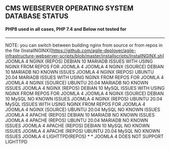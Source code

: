 
## CMS           WEBSERVER          OPERATING SYSTEM          DATABASE            STATUS  
#### PHP8 used in all cases, PHP 7.4 and Below not tested for
--------------
NOTE: you can switch between building nginx from source or from repos in the file (InstallNGINX)[https://github.com/agile-deployer/agile-infrastructure-webserver-scripts/blob/master/installscripts/InstallNGINX.sh]
JOOMLA 4    NGINX (REPOS)          DEBIAN 10                MARIADB            ISSUES WITH USING NGINX FROM REPOS FOR JOOMLA 4
JOOMLA 4    NGINX (SOURCE)         DEBIAN 10                MARIADB            NO KNOWN ISSUES
JOOMLA 4    NGINX (REPOS)          UBUNTU 20.04             MARIADB            ISSUES WITH USING NGINX FROM REPOS FOR JOOMLA 4
JOOMLA 4    NGINX (SOURCE)         UBUNTU 20.04             MARIADB            NO KNOWN ISSUES
JOOMLA 4    NGINX (REPOS)          DEBIAN 10                MySQL              ISSUES WITH USING NGINX FROM REPOS FOR JOOMLA 4
JOOMLA 4    NGINX (SOURCE)         DEBIAN 10                MySQL              NO KNOWN ISSUES
JOOMLA 4    NGINX (REPOS)          UBUNTU 20.04             MySQL              ISSUES WITH USING NGINX FROM REPOS FOR JOOMLA 4
JOOMLA 4    NGINX (SOURCE)         UBUNTU 20.04             MySQL              NO KNOWN ISSUES
JOOMLA 4    APACHE (REPOS)         DEBIAN 10                MARIADB            NO KNOWN ISSUES
JOOMLA 4    APACHE (REPOS)         UBUNTU 20.04             MARIADB            NO KNOWN ISSUES
JOOMLA 4    APACHE (REPOS)         DEBIAN 10                MySQL              NO KNOWN ISSUES
JOOMLA 4    APACHE (REPOS)         UBUNTU 20.04             MySQL              NO KNOWN ISSUES
JOOMLA 4    LIGHTTPD(REPOS)          *                        *                JOOMLA 4 DOES NOT SUPPORT LIGHTTPD


